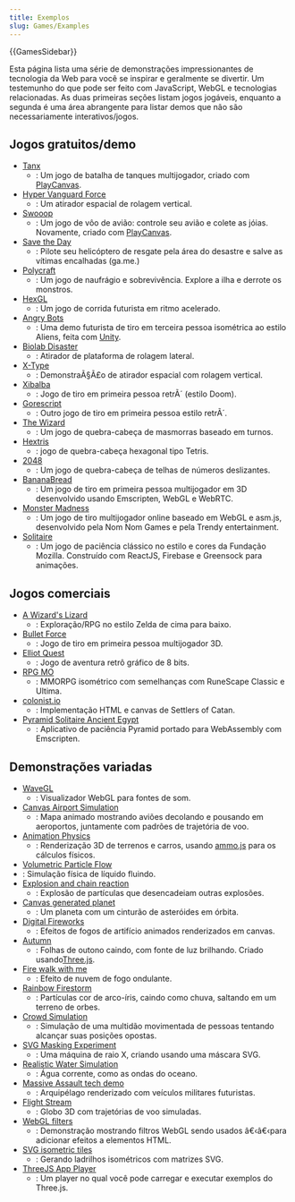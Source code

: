 ```yaml
---
title: Exemplos
slug: Games/Examples
---
```


{{GamesSidebar}}

Esta página lista uma série de demonstrações impressionantes de tecnologia da Web para você se inspirar e geralmente se divertir. Um testemunho do que pode ser feito com JavaScript, WebGL e tecnologias relacionadas. As duas primeiras seções listam jogos jogáveis, enquanto a segunda é uma área abrangente para listar demos que não são necessariamente interativos/jogos.

## Jogos gratuitos/demo

- [Tanx](https://tanx.io/)
  - : Um jogo de batalha de tanques multijogador, criado com [PlayCanvas](https://playcanvas.com/).
- [Hyper Vanguard Force](https://robertsspaceindustries.com/comm-link/transmission/14704-Hyper-Vanguard-Force)
  - : Um atirador espacial de rolagem vertical.
- [Swooop](https://playcanv.as/p/JtL2iqIH)
  - : Um jogo de vôo de avião: controle seu avião e colete as jóias. Novamente, criado com [PlayCanvas](https://playcanvas.com/).
- [Save the Day](https://ga.me/games/save-the-day)
  - : Pilote seu helicóptero de resgate pela área do desastre e salve as vítimas encalhadas (ga.me.)
- [Polycraft](https://ga.me/games/polycraft)
  - : Um jogo de naufrágio e sobrevivência. Explore a ilha e derrote os monstros.
- [HexGL](https://hexgl.bkcore.com/)
  - : Um jogo de corrida futurista em ritmo acelerado.
- [Angry Bots](https://beta.unity3d.com/jonas/AngryBots/)
  - : Uma demo futurista de tiro em terceira pessoa isométrica ao estilo Aliens, feita com [Unity](https://unity.com/).
- [Biolab Disaster](https://playbiolab.com/)
  - : Atirador de plataforma de rolagem lateral.
- [X-Type](https://phoboslab.org/xtype/)
  - : DemonstraÃ§Ã£o de atirador espacial com rolagem vertical.
- [Xibalba](https://phoboslab.org/xibalba/)
  - : Jogo de tiro em primeira pessoa retrÃ´ (estilo Doom).
- [Gorescript](https://timeinvariant.github.io/gorescript/play/)
  - : Outro jogo de tiro em primeira pessoa estilo retrÃ´.
- [The Wizard](https://hypnoticowl.com/games/the-wizard/)
  - : Um jogo de quebra-cabeça de masmorras baseado em turnos.
- [Hextris](https://hextris.io/)
  - : jogo de quebra-cabeça hexagonal tipo Tetris.
- [2048](https://gabrielecirulli.github.io/2048/)
  - : Um jogo de quebra-cabeça de telhas de números deslizantes.
- [BananaBread](https://github.com/kripken/BananaBread/)
  - : Um jogo de tiro em primeira pessoa multijogador em 3D desenvolvido usando Emscripten, WebGL e WebRTC.
- [Monster Madness](https://hacks.mozilla.org/2013/12/monster-madness-creating-games-on-the-web-with-emscripten/)
  - : Um jogo de tiro multijogador online baseado em WebGL e asm.js, desenvolvido pela Nom Nom Games e pela Trendy entertainment.
- [Solitaire](https://online-solitaire.com/mozilla-foundation)
  - : Um jogo de paciência clássico no estilo e cores da Fundação Mozilla. Construído com ReactJS, Firebase e Greensock para animações.

## Jogos comerciais

- [A Wizard's Lizard](http://www.wizardslizard.com/)
  - : Exploração/RPG no estilo Zelda de cima para baixo.
- [Bullet Force](https://www.crazygames.com/game/bullet-force-multiplayer)
  - : Jogo de tiro em primeira pessoa multijogador 3D.
- [Elliot Quest](https://elliotquest.com/)
  - : Jogo de aventura retrô gráfico de 8 bits.
- [RPG MO](https://data.mo.ee/index2.html)
  - : MMORPG isométrico com semelhanças com RuneScape Classic e Ultima.
- [colonist.io](https://colonist.io/)
  - : Implementação HTML e canvas de Settlers of Catan.
- [Pyramid Solitaire Ancient Egypt](https://www.solitaireparadise.com/games_list/pyramid_solitaire_ancient_egypt.html)
  - : Aplicativo de paciência Pyramid portado para WebAssembly com Emscripten.

## Demonstrações variadas

- [WaveGL](https://github.com/gre/wavegl)
  - : Visualizador WebGL para fontes de som.
- [Canvas Airport Simulation](https://codepen.io/jackrugile/pen/oNgrYm)
  - : Mapa animado mostrando aviões decolando e pousando em aeroportos, juntamente com padrões de trajetória de voo.
- [Animation Physics](https://alteredqualia.com/xg/examples/animation_physics_terrain.html)
  - : Renderização 3D de terrenos e carros, usando [ammo.js](https://github.com/kripken/ammo.js) para os cálculos físicos.
- [Volumetric Particle Flow](https://david.li/flow/)
- : Simulação física de líquido fluindo.
- [Explosion and chain reaction](https://codepen.io/artzub/pen/KKBjeN)
  - : Explosão de partículas que desencadeiam outras explosões.
- [Canvas generated planet](https://codepen.io/AshKyd/pen/MWqbrN)
  - : Um planeta com um cinturão de asteróides em órbita.
- [Digital Fireworks](https://codepen.io/zadvorsky/pen/zYXgxQ)
  - : Efeitos de fogos de artifício animados renderizados em canvas.
- [Autumn](http://oos.moxiecode.com/js_webgl/autumn/)
  - : Folhas de outono caindo, com fonte de luz brilhando. Criado usando[Three.js](https://github.com/mrdoob/three.js).
- [Fire walk with me](https://inear.se/fireshader/)
  - : Efeito de nuvem de fogo ondulante.
- [Rainbow Firestorm](https://codepen.io/jackrugile/pen/ExryNq)
  - : Partículas cor de arco-íris, caindo como chuva, saltando em um terreno de orbes.
- [Crowd Simulation](http://visualiser.fr/babylon/crowd/)
  - : Simulação de uma multidão movimentada de pessoas tentando alcançar suas posições opostas.
- [SVG Masking Experiment](https://codepen.io/noeldelgado/pen/ByxQjL)
  - : Uma máquina de raio X, criando usando uma máscara SVG.
- [Realistic Water Simulation](https://www.shadertoy.com/view/Ms2SD1)
  - : Água corrente, como as ondas do oceano.
- [Massive Assault tech demo](http://massiveassaultnetwork.com/html5/)
  - : Arquipélago renderizado com veículos militares futuristas.
- [Flight Stream](https://callumprentice.github.io/apps/flight_stream/index.html)
  - : Globo 3D com trajetórias de voo simuladas.
- [WebGL filters](https://pixelscommander.com/polygon/htmlgl/demo/filters.html)
  - : Demonstração mostrando filtros WebGL sendo usados â€‹â€‹para adicionar efeitos a elementos HTML.
- [SVG isometric tiles](https://codepen.io/AshKyd/pen/zxmgzV)
  - : Gerando ladrilhos isométricos com matrizes SVG.
- [ThreeJS App Player](https://jsfiddle.net/jetienne/rkth90c9/)
  - : Um player no qual você pode carregar e executar exemplos do Three.js.
